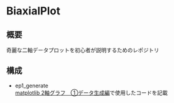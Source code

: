 # BiaxialPlot  
  
## 概要  
奇麗な二軸データプロットを初心者が説明するためのレポジトリ  
  
## 構成  
- ep1_generate  
[matplotlib 2軸グラフ　①データ生成編](https://qiita.com/ozikot/items/604c96c6714f50b55f26)で使用したコードを記載
